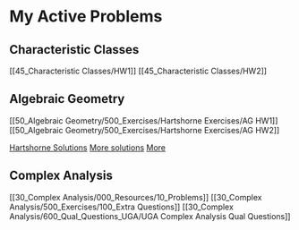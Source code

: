 # My Active Problems

## Characteristic Classes

[[45_Characteristic Classes/HW1]]
[[45_Characteristic Classes/HW2]]

## Algebraic Geometry

[[50_Algebraic Geometry/500_Exercises/Hartshorne Exercises/AG HW1]]
[[50_Algebraic Geometry/500_Exercises/Hartshorne Exercises/AG HW2]]

[Hartshorne Solutions](https://www.math.arizona.edu/~cais/CourseNotes/AlgGeom04/Hartshorne_Solutions.pdf)
[More solutions](https://sv.20file.org/up1/1431_0.pdf)
[More](https://github.com/Ngiap/Hartshorne-Solutions/blob/master/Hartshorne_Solution.pdf)

## Complex Analysis

[[30_Complex Analysis/000_Resources/10_Problems]]
[[30_Complex Analysis/500_Exercises/100_Extra Questions]]
[[30_Complex Analysis/600_Qual_Questions_UGA/UGA Complex Analysis Qual Questions]]